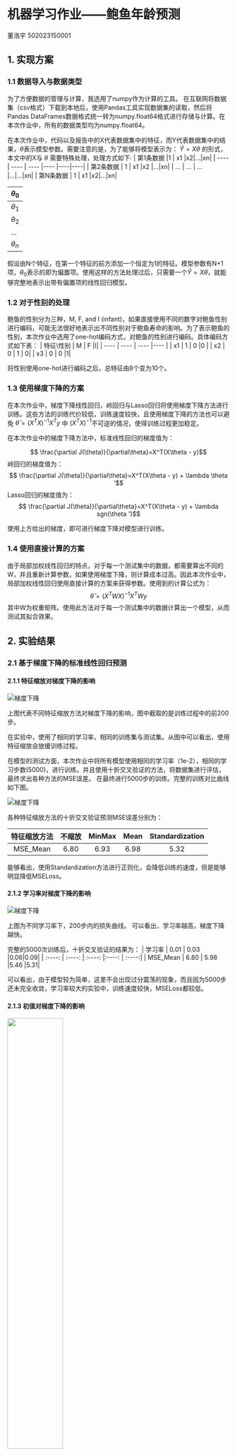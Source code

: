 # 机器学习作业——鲍鱼年龄预测
董浩宇 502023150001

##  1. 实现方案
### 1.1 数据导入与数据类型
为了方便数据的管理与计算，我选用了numpy作为计算的工具。
在互联网将数据集（csv格式）下载到本地后，使用Pandas工具实现数据集的读取，然后将Pandas DataFrames数据格式统一转为numpy.float64格式进行存储与计算。在本次作业中，所有的数据类型均为numpy.float64。

在本次作业中，代码以及报告中的X代表数据集中的特征，而Y代表数据集中的结果，$\theta$表示模型参数。需要注意的是，为了能够将模型表示为： $\hat{Y}=X\theta$ 的形式，本文中的X与 $\theta$ 需要特殊处理，处理方式如下:
| 第1条数据 |1  | x1  |x2|...|xn|
|  ----   | ----  | ----  |---- |----|----|
| 第2条数据  | 1 | x1 |x2 |...|xn|
| ...  | ... | ... |...|...|xn|
| 第N条数据  | 1 | x1 |x2|...|xn|

| $\theta_0$ | 
|  ----   | 
| $\theta_1$|
|$\theta_2$|
|...|
|$\theta_n$  |

假设由N个特征，在第一个特征的前方添加一个恒定为1的特征。模型参数有N+1项，$\theta_0$表示的即为偏置项。使用这样的方法处理过后，只需要一个$\hat{Y}=X\theta$，就能够完整地表示出带有偏置项的线性回归模型。


### 1.2 对于性别的处理
鲍鱼的性别分为三种，M, F, and I (infant)，如果直接使用不同的数字对鲍鱼性别进行编码，可能无法很好地表示出不同性别对于鲍鱼寿命的影响。为了表示鲍鱼的性别，本次作业中选用了one-hot编码方式，对鲍鱼的性别进行编码。具体编码方式如下表：
|   特征\性别   | M  | F  |I|
|  ----   | ----  | ----  |---- |
| x1  | 1 | 0 |0 |
| x2  | 0 | 1 | 0|
| x3  | 0 | 0 |1|

将性别使用one-hot进行编码之后，总特征由8个变为10个。
### 1.3 使用梯度下降的方案
在本次作业中，梯度下降线性回归，岭回归与Lasso回归将使用梯度下降方法进行训练。这些方法的训练代价较低，训练速度较快，且使用梯度下降的方法也可以避免  $\hat{\theta}=(X^TX)^{-1} X^Ty$ 中 $(X^TX)^{-1}$不可逆的情况，使得训练过程更加稳定。

在本次作业中的梯度下降方法中，标准线性回归的梯度值为：

$$ \frac{\partial J(\theta)}{\partial\theta}=X^T(X\theta - y)$$
岭回归的梯度值为：
$$ \frac{\partial J(\theta)}{\partial\theta}=X^T(X\theta - y) + \lambda \theta '$$
Lasso回归的梯度值为：
$$ \frac{\partial J(\theta)}{\partial\theta}=X^T(X\theta - y) +  \lambda sgn(\theta ')$$

使用上方给出的梯度，即可进行梯度下降对模型进行训练。


### 1.4 使用直接计算的方案
由于局部加权线性回归的特点，对于每一个测试集中的数据，都需要算出不同的W，并且重新计算参数，如果使用梯度下降，则计算成本过高。因此本次作业中，局部加权线性回归使用直接计算的方案来获得参数。使用到的计算公式为：
$$\hat{\theta}=(X^TWX)^{-1} X^TWy$$
其中W为权重矩阵。使用此方法对于每一个测试集中的数据计算出一个模型，从而测试其拟合效果。


## 2. 实验结果

### 2.1 基于梯度下降的标准线性回归预测
#### 2.1.1 特征缩放对梯度下降的影响
  ![梯度下降](./Pics/梯度下降.png)

上图代表不同特征缩放方法对梯度下降的影响，图中截取的是训练过程中的前200步。

在实验中，使用了相同的学习率，相同的训练集与测试集。从图中可以看出，使用特征缩放会放缓训练过程。

在模型的测试方面，本次作业中将所有模型使用相同的学习率（1e-2），相同的学习步数(5000)，进行训练。并且使用十折交叉验证的方法，将数据集进行评估，最终求出各种方法的MSE误差。
在最终进行5000步的训练。完整的训练对比曲线如下图。

![梯度下降](./Pics/梯度下降1.png)



各种特征缩放方法的十折交叉验证预测MSE误差分别为：

|   特征缩放方法   | 不缩放  | MinMax  |Mean|Standardization|
|  :----:   | :----:  | :----:  |:----: | :----:|
|  MSE_Mean | 6.80 | 6.93 |6.98 |5.32|

能够看出，使用Standardization方法进行正则化，会降低训练的速度，但是能够明显降低MSELoss。




#### 2.1.2 学习率对梯度下降的影响
![梯度下降](./Pics/LR.png)

上图为不同学习率下，200步内的损失曲线。
可以看出，学习率越高，梯度下降越快。

完整的5000次训练后，十折交叉验证的结果为：
|   学习率   | 0.01  | 0.03  |0.06|0.09|
|  :----:   | :----:  | :----:  |:----: | :----:|
|  MSE_Mean | 6.80 | 5.98 |5.46 |5.31|

可以看出，由于模型较为简单，这里不会出现过分震荡的现象，而且因为5000步还未完全收敛，学习率较大的实验中，训练速度较快，MSELoss都较低。


#### 2.1.3 初值对梯度下降的影响

<img src="./Pics/init.png" width="50%" height="50%">

从训练曲线可以看出，当theat初值在小范围内浮动时，基本上不会对训练造成什么影响，但是如果theta离初值过远，比如图中紫色就是调到了100，就可能陷入局部极小点，造成训练结果不佳。

### 2.2 Lasso回归和岭回归
  ![梯度下降](./Pics/Lasso.png)

上图代表不同正则化方法对梯度下降的影响，在本次实验中，不使用特征缩放，图中截取的是训练过程中的前200步。可以看出正则化对于这个模型训练速度的影响几乎忽略不计。

完整的实验设置方法与1.中相同，使用相同的学习率（1e-2），相同的学习步数(5000)，对于正则化使用相同的$\lambda$(1e-1)。
|      | 不正则化  | 岭回归  |Lasso回归|
| :----:   |:----: | :----:  |:----: |
|  MSE_Mean | 6.80 | 7.49 |7.67 |

从表格中可以看出，使用正则化后，模型测试结果MSE误差增大。


|   参数   | 不正则化  | 岭回归  |Lasso回归|
|  :----:   | :----:  | :----:  |:----: |
|  $\theta_0$ | 4.57 | 7.61 |7.57 |
|  $\theta_1$ | 2.05 | 0.66 |0.39 |
|  $\theta_2$ | 1.79 | 0.41 |0.10 |
|  $\theta_3$ | 0.72 | -0.80 |-0.58 |
|  $\theta_4$ | 2.58 | 0.63 |0.17 |
|  $\theta_5$ | 2.22 | 0.57 |0.00 |
|  $\theta_6$ | 1.08 | 0.27 |0.00 |
|  $\theta_7$ | 1.83 | 1.66 |2.8 |
|  $\theta_8$ | -2.31 | 0.02 |0.00 |
|  $\theta_9$ | 0.08 | 0.27 |0.00 |
|  $\theta_{10}$ | 2.55 | 0.94 |0.00 |

上表展示了不同模型使用相同训练集训练出来的参数，可以很明显的看出，使用正则化方法后，模型的参数数值上变小了，而且对于Lasso回归，很多参数都变成了0，也就是说这一个特征与结果关系并不大，在模型中可以删除这一项。

从上面的表格中就能很清楚地看出正则化的意义。


### 2.3 局部加权线性回归
局部加权线性回归中有一个参数是k，在完成局部加权线性回归的代码后，首先对k取值的影响进行探究。



<img src="./Pics/LWLR.png" width="50%" height="50%">

上图中，横轴乘0.01就是LWLR算法中取得k值，即k从0.05开始，每隔0.01计算一次局部线性加权回归，直到k取到1。可以看出在k取到0.2之后，局部线性回归的预测结果已经对k不是特别敏感了。

之后我取了k=0.2，进行十折交叉验证，得到的平均MSE如下：

|   k   | MSE_LOSS_mean  | 
|  :----:   | :----:  | 
|  0.2 |    4.7 |

可以看出，相较于其他的方法，局部加权线性回归的MSE误差最小。但是运行局部加权线性回归程序所需要的时间也是最长的。

### 2.4 影响鲍鱼年龄的主要因素

|   参数   | 参数对应特征 |不正则化  | 岭回归  |Lasso回归|
|  :----:   | :----:| :----:  | :----:  |:----: |
|  $\theta_0$ |常数| 4.57 | 7.61 |7.57 |
|  $\theta_1$ |性别为Female| 2.05 | 0.66 |0.39 |
|  $\theta_2$ |性别为Male| 1.79 | 0.41 |0.10 |
|  $\theta_3$ |性别为Infant| 0.72 | -0.80 |-0.58 |
|  $\theta_4$ |Length| 2.58 | 0.63 |0.17 |
|  $\theta_5$ |Diameter| 2.22 | 0.57 |0.00 |
|  $\theta_6$ |Height| 1.08 | 0.27 |0.00 |
|  $\theta_7$ |Whole weight| 1.83 | 1.66 |2.8 |
|  $\theta_8$ |Shucked weight| -2.31 | 0.02 |0.00 |
|  $\theta_9$ |Viscera weight| 0.08 | 0.27 |0.00 |
|  $\theta_{10}$ |Shell weight| 2.55 | 0.94 |0.00 |

综上上文多种模型的预测结果（特别是正则化回归结果），影响鲍鱼年龄的主要因素有Sex，Whole Weight以及Length。性别为Female与鲍鱼年龄正相关，而性别为Infant与鲍鱼年龄负相关，Whole Weight以及Length与鲍鱼年龄正相关。


## 3. 不同模型的比较
使用相同的超参数对上文的所有模型进行测试，得到最终的MSE误差结果为：
|      | 标准梯度下降  | 岭回归  |Lasso回归|局部加权线性回归|
| :----:   |:----: | :----:  |:----: |:----: |
|  MSE_Mean | 6.80 | 7.49 |7.67 |4.7|
|  Run_Time(ms) | 634 | 602 |650 |6650|

可以看出局部加权线性回归的拟合能力明显强于其他的模型，但是局部加权线性回归计算量非常大，计算所需要的时间远远高于其他的算法，另外三种算法时间相差不大，可以认为时间复杂度相同。